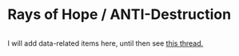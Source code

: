 # Rays of Hope / ANTI-Destruction



<figure><img src="https://cdn.bsky.app/img/feed_thumbnail/plain/did:plc:dffrqdtum4mfw2esugq5g4ej/bafkreiduaxroisutmmur5xamptqmtaly5oar6k6xywykcm2n7aq3y7zngi@jpeg" alt=""><figcaption></figcaption></figure>

I will add data-related items here, until then see [this thread.](https://bsky.app/profile/rebeccawilliams.info/post/3lggijwulys2a)&#x20;
